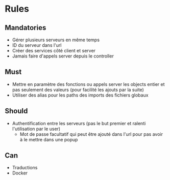 # Rules

## Mandatories
- Gérer plusieurs serveurs en même temps
- ID du serveur dans l'url
- Créer des services côté client et server
- Jamais faire d'appels server depuis le controller

## Must
- Mettre en paramètre des fonctions ou appels server les objects entier et pas seulement des valeurs (pour facilité les ajouts par la suite)
- Utiliser des alias pour les paths des imports des fichiers globaux

## Should
- Authentification entre les serveurs (pas le but premier et ralenti l'utilisation par le user)
    - Mot de passe facultatif qui peut être ajouté dans l'url pour pas avoir à le mettre dans une popup

## Can
- Traductions
- Docker